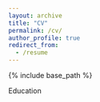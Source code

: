 ```yaml
---
layout: archive
title: "CV"
permalink: /cv/
author_profile: true
redirect_from:
  - /resume
---
```


{% include base_path %}

Education
